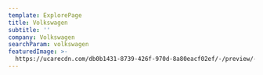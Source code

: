 ```yaml
---
template: ExplorePage
title: Volkswagen
subtitle: ''
company: Volkswagen
searchParam: volkswagen
featuredImage: >-
  https://ucarecdn.com/db0b1431-8739-426f-970d-8a80eacf02ef/-/preview/-/rotate/270/
---
```


